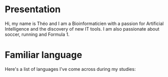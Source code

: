 # Presentation

Hi, my name is Théo and I am a Bioinformaticien with a passion for Artificial Intelligence and the discovery of new IT tools.
I am also passionate about soccer, running and Formula 1.

# Familiar language

Here's a list of languages I've come across during my studies: 


